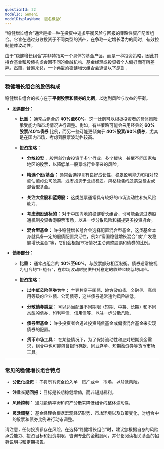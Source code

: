 ```yaml
---
questionId: 22
modelId: Gemeni
modelDisplayName: 匿名模型G
---
```

“稳健增长组合”通常是指一种在投资中追求平衡风险与回报的策略性资产配置组合。它旨在通过分散投资于不同类型的资产，在争取一定增长潜力的同时，有效控制整体波动性。

由于“稳健增长组合”并非特指某一个具体的基金产品，而是一种投资策略，因此其持仓基金和股债构成会因不同的金融机构、基金经理或投资者个人偏好而有所差异。然而，普遍来说，一个典型的稳健增长组合会遵循以下原则：

---

### 稳健增长组合的股债构成

稳健增长组合的核心在于**平衡股票和债券的比例**，以达到风险与收益的平衡。

- **股票部分：**
    
    - **比重：** 通常占组合的 **40%至60%**。这一比例可以根据投资者的具体风险承受能力和市场情况进行调整。例如，有些策略可能会采用经典的 **60%股票/40%债券** 比例，而另一些可能更倾向于 **40%股票/60%债券**，尤其是在国内市场，考虑到股票波动性较高。
        
    - **投资策略：**
        
        - **分散投资：** 股票部分会投资于多个行业、多个板块，甚至不同国家和地区的股票，以降低单一股票或行业带来的风险。
            
        - **精选个股/基金：** 通常会选择具有良好成长性、稳定盈利能力和相对较低估值的公司股票，或者投资于业绩稳定、风格稳健的股票型基金或混合型基金。
            
        - **关注大盘股和蓝筹股：** 这类股票通常具有较好的市场流动性和抗风险能力。
            
        - **考虑港股通标的：** 对于中国内地的稳健增长组合，也可能会通过港股通机制投资香港股票市场，以进一步分散风险和捕捉更多投资机会。
            
        - **混合型基金：** 许多稳健增长组合会选择配置混合型基金，这类基金本身就具备一定的股债配置灵活性，例如“富国稳健增长混合”或“广发稳健增长混合”等，它们会根据市场情况主动调整股票和债券的比例。
            
- **债券部分：**
    
    - **比重：** 通常占组合的 **40%至60%**，与股票部分相互制衡。债券通常被视为组合的“压舱石”，在市场波动时提供相对稳定的收益和较低的风险。
        
    - **投资策略：**
        
        - **以中低风险债券为主：** 主要投资于国债、地方政府债、金融债、高信用等级的企业债、公司债等，这些债券通常违约风险较低。
            
        - **分散债券类型：** 可以适当配置不同期限（短期、中期、长期）和不同类型的债券，如利率债、信用债等，以进一步分散风险。
            
        - **债券型基金：** 许多投资者会通过投资纯债基金或偏债混合基金来实现债券的配置。
            
        - **货币市场工具：** 在某些情况下，为了保持流动性和应对短期资金需求，组合中也可能包含银行存款、同业存单、短期融资券等货币市场工具。
            

---

### 常见的稳健增长组合特点

- **分散化投资：** 不将所有资金投入单一资产或单一市场，以降低风险。
    
- **注重长期回报：** 目标是长期稳健增值，而非短期暴利。
    
- **风险控制：** 通过股债平衡和资产分散来降低组合的整体波动性。
    
- **灵活调整：** 基金经理会根据宏观经济形势、市场环境以及政策变化，对组合中的股票和债券比例进行动态调整。
    

请注意，任何投资都存在风险。在选择“稳健增长组合”时，建议您根据自身的风险承受能力、投资目标和投资期限，咨询专业的金融顾问，并仔细阅读相关基金的招募说明书和定期报告。